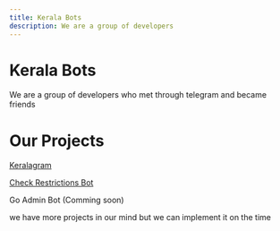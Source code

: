 ```yaml
---
title: Kerala Bots
description: We are a group of developers
---
```


# Kerala Bots

We are a group of developers who met through telegram and became friends

# Our Projects

[Keralagram](keralagram.html)

[Check Restrictions Bot](checkbot.html)

Go Admin Bot (Comming soon)

we have more projects in our mind but we can implement it on the time
